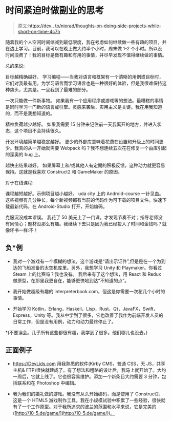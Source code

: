 # 时间紧迫时做副业的思考

> 原文:[https://dev . to/niorad/thoughts-on-doing-side-projects-while-short-on-time-4c7h](https://dev.to/niorad/thoughts-on-doing-side-projects-while-short-on-time-4c7h)

随着我的个人空闲时间缩减到最低限度，我在考虑如何继续做一些有趣的项目，并在边上学习。目前，我可以在晚上做大约半个小时，周末做 1-2 个小时。所以没时间浪费了！我的目标是做有趣和有用的事情，并尽早发现不值得继续做的事情。

总的来说:

目标越精确越好。
学习编程——当我对语言和框架有一个清晰的用例或目标时，它们对我最有用。为学习语言而学习语言也是一种很好的体验，但是我很难保持这种势头，尤其是。一旦我到了最难的部分。

一次只能做一件新事物。
如果我有一个应用程序或游戏等的想法。最糟糕的事情是同时学习一门新的语言或引擎。灵感来袭后，实用主义是关键。我在用我知道的，而不是我想知道的。

精神负荷越少越好。
如果我需要 15 分钟来记住前一天我离开的地方，并进入状态，这个项目不会持续很久。

开发环境越简单越稳定越好。
更少的外部库意味着花费在设置和升级上的时间更少。我真的从一开始就需要 Webpack 吗？我不想连续五次花在修复一个由库引起的深奥的 bug 上。

越快出结果越好。
如果屏幕上和/或其他人有定期的积极反馈，这种动力就更容易保持。这就是我喜欢 Construct2 和 GameMaker 的原因。

对于在线课程:

课程越短越好。示例项目越小越好。
uda city 上的 Android-course 一针见血。这些视频有几分钟长，每个新视频都有当前的代码作为可下载的项目文件。快速下载最新代码，在 Android-Studio 打开，开始编码。

克服沉没成本谬误。
我花了 50 美元上了一门课，才发现节奏不对；指导老师没有同情心；题材没那么有趣。我继续下去只是因为我已经投入了时间和金钱吗？就像坏书一样:不！

## 负*例

*   我对一个游戏有一个模糊的想法，这个游戏是“请出示证件”,但是是在一个为到达的飞船准备的太空机库里。另外，我想学习 Unity 和 Playmaker。你看过 Steam 上的比赛吗？我也没有。
    我后来有了这个想法，用 React 和 Redux 做原型，在那里我更自在，能够更快地到达“不知道的点”。

*   我开始做超级有趣的 interpreterbook.com，但这是你需要一次花几个小时的事情。

*   开始学习 Kotlin，Erlang，Haskell，Lisp，Rust，Qt，JavaFX，Swift，Express，Unity 等。我从中学到了很多，它也改善了我作为前端开发人员的日常工作，但是没有用例，动力和动力最终停止了。

*(不要误会。几乎所有这些都很有趣，我学到了很多。他们哪儿也没去。)

## 正面例子

*   https://DevLids.com 用我熟悉的软件(Kirby CMS，普通 CSS，无 JS，共享主机& FTP)很快就建成了。有了想法和粗略的设计后，我马上就开始了。大约一周后，它就上线了。它也很容易维护。添加一个新条目大约需要 3 分钟，包括联系和在 Photoshop 中编辑。

*   我为我们的婚礼做的游戏。我没有从头开始编码，而是使用了 Construct2，这是一个 HTML5 游戏制作工具。我在小规模试验中积累了一些经验，很快就有了一个工作原型。对于我所追求的波兰的范围和水平来说，它是完美的([http://10-5.de/game/](http://10-5.de/game/))。